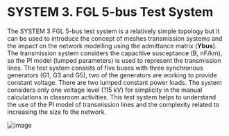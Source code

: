 # SYSTEM 3.	FGL 5-bus Test System
The SYSTEM 3 FGL 5-bus test system is a relatively simple topology but it can be used to introduce the concept of meshes transmission systems and the impact on the network modelling using the admittance matrix (**Ybus**). The transmission system considers the capacitive susceptance (B, nF/km), so the PI model (lumped parameters) is used to represent the transmission lines.
The test system consists of five buses with three synchronous generators (G1, G3 and G5), two of the generators are working to provide constant voltage. There are two lumped constant power loads. The system considers only one voltage level (115 kV) for simplicity in the manual calculations in classroom activities.
This test system helps to understand the use of the PI model of transmission lines and the complexity related to increasing the size fo the network. 

![image](https://github.com/fglongatt/FGL_Test_Systems/assets/16779213/72d1a782-c930-4143-840f-ec5e089d49fd)
